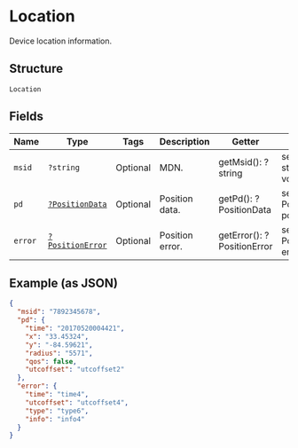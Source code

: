 
# Location

Device location information.

## Structure

`Location`

## Fields

| Name | Type | Tags | Description | Getter | Setter |
|  --- | --- | --- | --- | --- | --- |
| `msid` | `?string` | Optional | MDN. | getMsid(): ?string | setMsid(?string msid): void |
| `pd` | [`?PositionData`](../../doc/models/position-data.md) | Optional | Position data. | getPd(): ?PositionData | setPd(?PositionData pd): void |
| `error` | [`?PositionError`](../../doc/models/position-error.md) | Optional | Position error. | getError(): ?PositionError | setError(?PositionError error): void |

## Example (as JSON)

```json
{
  "msid": "7892345678",
  "pd": {
    "time": "20170520004421",
    "x": "33.45324",
    "y": "-84.59621",
    "radius": "5571",
    "qos": false,
    "utcoffset": "utcoffset2"
  },
  "error": {
    "time": "time4",
    "utcoffset": "utcoffset4",
    "type": "type6",
    "info": "info4"
  }
}
```

